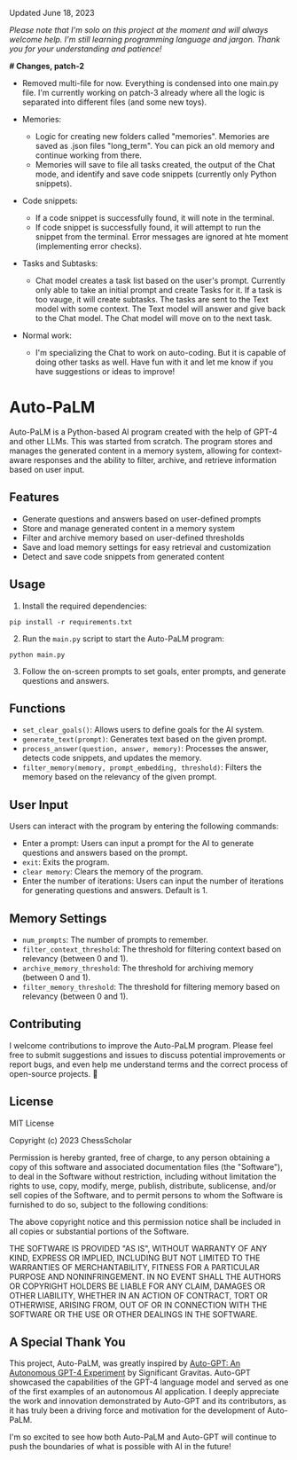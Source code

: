 Updated June 18, 2023

_Please note that I'm solo on this project at the moment and will always welcome help. I'm still learning programming language and jargon. Thank you for your understanding and patience!_

**# Changes, patch-2**
* Removed multi-file for now. Everything is condensed into one main.py file. I'm currently working on patch-3 already where all the logic is separated into different files (and some new toys).

- Memories:
	- Logic for creating new folders called "memories". Memories are saved as .json files "long_term". You can pick an old memory and continue working from there. 
	- Memories will save to file all tasks created, the output of the Chat mode, and identify and save code snippets (currently only Python snippets).

- Code snippets:
  - If a code snippet is successfully found, it will note in the terminal.
  - If code snippet is successfully found, it will attempt to run the snippet from the terminal. Error messages are ignored at hte moment (implementing error checks).
 
- Tasks and Subtasks:
	- Chat model creates a task list based on the user's prompt. Currently only able to take an initial prompt and create Tasks for it. If a task is too vauge, it will create subtasks. The tasks are sent to the Text model with some context. The Text model will answer and give back to the Chat model. The Chat model will move on to the next task.

 - Normal work:
   - I'm specializing the Chat to work on auto-coding. But it is capable of doing other tasks as well. Have fun with it and let me know if you have suggestions or ideas to improve!


# Auto-PaLM

Auto-PaLM is a Python-based AI program created with the help of GPT-4 and other LLMs. This was started from scratch. The program stores and manages the generated content in a memory system, allowing for context-aware responses and the ability to filter, archive, and retrieve information based on user input.

## Features

- Generate questions and answers based on user-defined prompts
- Store and manage generated content in a memory system
- Filter and archive memory based on user-defined thresholds
- Save and load memory settings for easy retrieval and customization
- Detect and save code snippets from generated content

## Usage

1. Install the required dependencies:
```
pip install -r requirements.txt
```

2. Run the `main.py` script to start the Auto-PaLM program:
```
python main.py
```

3. Follow the on-screen prompts to set goals, enter prompts, and generate questions and answers.

## Functions

- `set_clear_goals()`: Allows users to define goals for the AI system.
- `generate_text(prompt)`: Generates text based on the given prompt.
- `process_answer(question, answer, memory)`: Processes the answer, detects code snippets, and updates the memory.
- `filter_memory(memory, prompt_embedding, threshold)`: Filters the memory based on the relevancy of the given prompt.

## User Input

Users can interact with the program by entering the following commands:

- Enter a prompt: Users can input a prompt for the AI to generate questions and answers based on the prompt.
- `exit`: Exits the program.
- `clear memory`: Clears the memory of the program.
- Enter the number of iterations: Users can input the number of iterations for generating questions and answers. Default is 1.

## Memory Settings

- `num_prompts`: The number of prompts to remember.
- `filter_context_threshold`: The threshold for filtering context based on relevancy (between 0 and 1).
- `archive_memory_threshold`: The threshold for archiving memory (between 0 and 1).
- `filter_memory_threshold`: The threshold for filtering memory based on relevancy (between 0 and 1).

## Contributing

I welcome contributions to improve the Auto-PaLM program. Please feel free to submit suggestions and issues to discuss potential improvements or report bugs, and even help me understand terms and the correct process of open-source projects. 🙂

## License

MIT License

Copyright (c) 2023 ChessScholar

Permission is hereby granted, free of charge, to any person obtaining a copy
of this software and associated documentation files (the "Software"), to deal
in the Software without restriction, including without limitation the rights
to use, copy, modify, merge, publish, distribute, sublicense, and/or sell
copies of the Software, and to permit persons to whom the Software is
furnished to do so, subject to the following conditions:

The above copyright notice and this permission notice shall be included in all
copies or substantial portions of the Software.

THE SOFTWARE IS PROVIDED "AS IS", WITHOUT WARRANTY OF ANY KIND, EXPRESS OR
IMPLIED, INCLUDING BUT NOT LIMITED TO THE WARRANTIES OF MERCHANTABILITY,
FITNESS FOR A PARTICULAR PURPOSE AND NONINFRINGEMENT. IN NO EVENT SHALL THE
AUTHORS OR COPYRIGHT HOLDERS BE LIABLE FOR ANY CLAIM, DAMAGES OR OTHER
LIABILITY, WHETHER IN AN ACTION OF CONTRACT, TORT OR OTHERWISE, ARISING FROM,
OUT OF OR IN CONNECTION WITH THE SOFTWARE OR THE USE OR OTHER DEALINGS IN THE
SOFTWARE.

## A Special Thank You

This project, Auto-PaLM, was greatly inspired by [Auto-GPT: An Autonomous GPT-4 Experiment](https://github.com/Significant-Gravitas/Auto-GPT) by Significant Gravitas. Auto-GPT showcased the capabilities of the GPT-4 language model and served as one of the first examples of an autonomous AI application. I deeply appreciate the work and innovation demonstrated by Auto-GPT and its contributors, as it has truly been a driving force and motivation for the development of Auto-PaLM.

I'm so excited to see how both Auto-PaLM and Auto-GPT will continue to push the boundaries of what is possible with AI in the future!
